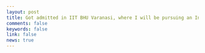 ```yaml
---
layout: post
title: Got admitted in IIT BHU Varanasi, where I will be pursuing an Integrated Dual Degree(B.Tech+M.Tech, 5 Year) course in Mathematics and Computing.
comments: false
keywords: false
link: false
news: true
---
```

